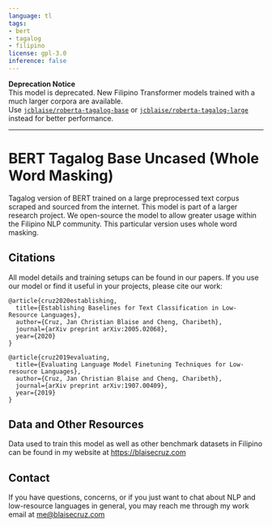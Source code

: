 ```yaml
---
language: tl
tags:
- bert
- tagalog
- filipino
license: gpl-3.0
inference: false
---
```


**Deprecation Notice**  
This model is deprecated. New Filipino Transformer models trained with a much larger corpora are available.  
Use [`jcblaise/roberta-tagalog-base`](https://huggingface.co/jcblaise/roberta-tagalog-base) or [`jcblaise/roberta-tagalog-large`](https://huggingface.co/jcblaise/roberta-tagalog-large) instead for better performance.

---

# BERT Tagalog Base Uncased (Whole Word Masking)
Tagalog version of BERT trained on a large preprocessed text corpus scraped and sourced from the internet. This model is part of a larger research project. We open-source the model to allow greater usage within the Filipino NLP community. This particular version uses whole word masking.

## Citations
All model details and training setups can be found in our papers. If you use our model or find it useful in your projects, please cite our work:

```
@article{cruz2020establishing,
  title={Establishing Baselines for Text Classification in Low-Resource Languages},
  author={Cruz, Jan Christian Blaise and Cheng, Charibeth},
  journal={arXiv preprint arXiv:2005.02068},
  year={2020}
}

@article{cruz2019evaluating,
  title={Evaluating Language Model Finetuning Techniques for Low-resource Languages},
  author={Cruz, Jan Christian Blaise and Cheng, Charibeth},
  journal={arXiv preprint arXiv:1907.00409},
  year={2019}
}
```

## Data and Other Resources
Data used to train this model as well as other benchmark datasets in Filipino can be found in my website at https://blaisecruz.com

## Contact
If you have questions, concerns, or if you just want to chat about NLP and low-resource languages in general, you may reach me through my work email at me@blaisecruz.com
